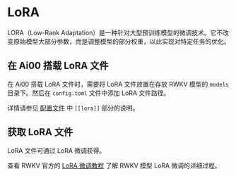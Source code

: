 # LoRA

LORA（Low-Rank Adaptation）是一种针对大型预训练模型的微调技术。它不改变原始模型大部分参数，而是调整模型的部分权重，以此实现对特定任务的优化。

## 在 Ai00 搭载 LoRA 文件

在 Ai00 搭载 LoRA 文件时，需要将 LoRA 文件放置在存放 RWKV 模型的 `models` 目录下。然后在 `config.toml` 文件中添加 LoRA 文件路径。

详情请参见 [配置文件](../doc-guide/config.md) 中 `[[lora]]` 部分的说明。

## 获取 LoRA 文件

LoRA 文件可通过 LoRA 微调获得。

查看 RWKV 官方的 [LoRA 微调教程](https://rwkv.cn/tutorials/advanced/Fine-Tune/RWKV-PEFT/LoRA) 了解 RWKV 模型 LoRA 微调的详细过程。

